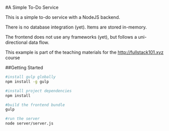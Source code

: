 #A Simple To-Do Service

This is a simple to-do service with a NodeJS backend.

There is no database integration (yet). Items are stored in-memory.

The frontend does not use any frameworks (yet), but follows a uni-directional data flow.

This example is part of the teaching materials for the http://fullstack101.xyz course

##Getting Started

```bash
#install gulp globally
npm install -g gulp

#install project dependencies
npm install

#build the frontend bundle
gulp

#run the server
node server/server.js
```
